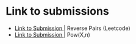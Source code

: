 <h1> Link to submissions </h1>
<ul>
  <li> <a href = "https://www.codingninjas.com/codestudio/problems/1112652?topList=striver-sde-sheet-problems&utm_source=striver&utm_medium=website&leftPanelTab=1"> Link to Submission </a> | Reverse Pairs (Leetcode)</li>
  <li> <a href = "https://leetcode.com/submissions/detail/823525676/"> Link to Submission </a> | Pow(X,n)</li>
